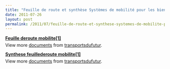 ```yaml
---
title: "Feuille de route et synthèse Systèmes de mobilité pour les biens et les personnes"
date: 2011-07-26
layout: post
permalink: /2011/07/feuille-de-route-et-synthese-systemes-de-mobilite-pour-les-biens-et-les-personnes.html
---
```


<div id="__ss_8690529" style="width: 477px"><strong style="margin: 12px 0 4px"><a href="http://www.slideshare.net/transportsdufutur/feuille-deroute-mobilite1" title="Feuille deroute mobilite[1]">Feuille deroute mobilite[1]</a></strong>         <div style="padding: 5px 0 12px">View more <a href="http://www.slideshare.net/">documents</a> from <a href="http://www.slideshare.net/transportsdufutur">transportsdufutur</a>.</div> </div> <div id="__ss_8690531" style="width: 477px"><strong style="margin: 12px 0 4px"><a href="http://www.slideshare.net/transportsdufutur/synthese-feuillederoute-mobilite1" title="Synthese feuillederoute mobilite[1]">Synthese feuillederoute mobilite[1]</a></strong>        <div style="padding: 5px 0 12px">View more <a href="http://www.slideshare.net/">documents</a> from <a href="http://www.slideshare.net/transportsdufutur">transportsdufutur</a>.</div> </div>